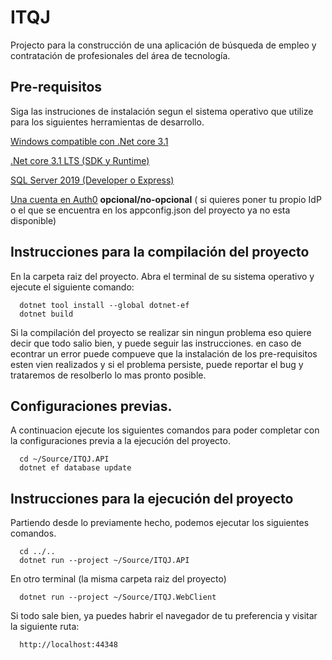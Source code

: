 # ITQJ
Projecto para la construcción de una aplicación de búsqueda de empleo y contratación de profesionales del área de tecnología.

## Pre-requisitos
Siga las instruciones de instalación segun el sistema operativo que utilize para los siguientes herramientas de desarrollo.

  [Windows compatible con .Net core 3.1](https://docs.microsoft.com/en-us/dotnet/core/install/windows?tabs=netcore31)
  
  [.Net core 3.1 LTS (SDK y Runtime)](https://dotnet.microsoft.com/download/dotnet-core/3.1)
  
  [SQL Server 2019 (Developer o Express)](https://www.microsoft.com/en-us/sql-server/sql-server-downloads)

  [Una cuenta en Auth0](https://auth0.com/) **opcional/no-opcional**
( si quieres poner tu propio IdP o el que se encuentra en los appconfig.json del proyecto ya no esta disponible)
## Instrucciones para la compilación del proyecto
En la carpeta raiz del proyecto.
  Abra el terminal de su sistema operativo y ejecute el siguiente comando: 

```
  dotnet tool install --global dotnet-ef
  dotnet build
```

Si la compilación del proyecto se realizar sin ningun problema eso quiere decir que todo salio bien, y puede seguir las instrucciones.
en caso de econtrar un error puede compueve que la instalación de los pre-requisitos esten vien realizados y si el problema persiste, puede reportar el bug y
trataremos de resolberlo lo mas pronto posible.

## Configuraciones previas.
A continuacion ejecute los siguientes comandos para poder completar con la configuraciones previa a la ejecución del proyecto.

```
  cd ~/Source/ITQJ.API
  dotnet ef database update
```

## Instrucciones para la ejecución del proyecto
Partiendo desde lo previamente hecho, podemos ejecutar los siguientes comandos.

```
  cd ../..
  dotnet run --project ~/Source/ITQJ.API
```

En otro terminal (la misma carpeta raiz del proyecto)
```
  dotnet run --project ~/Source/ITQJ.WebClient
```

Si todo sale bien, ya puedes habrir el navegador de tu preferencia y visitar la siguiente ruta:

```
  http://localhost:44348
```
